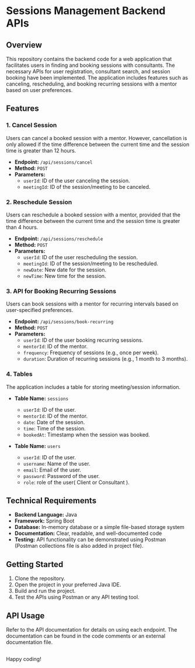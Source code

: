 # Sessions Management Backend APIs

## Overview

This repository contains the backend code for a web application that facilitates users in finding and booking sessions with consultants. The necessary APIs for user registration, consultant search, and session booking have been implemented. The application includes features such as canceling, rescheduling, and booking recurring sessions with a mentor based on user preferences.

## Features

### 1. Cancel Session

Users can cancel a booked session with a mentor. However, cancellation is only allowed if the time difference between the current time and the session time is greater than 12 hours.

- **Endpoint:** `/api/sessions/cancel`
- **Method:** `POST`
- **Parameters:**
  - `userId`: ID of the user canceling the session.
  - `meetingId`: ID of the session/meeting to be canceled.

### 2. Reschedule Session

Users can reschedule a booked session with a mentor, provided that the time difference between the current time and the session time is greater than 4 hours.

- **Endpoint:** `/api/sessions/reschedule`
- **Method:** `POST`
- **Parameters:**
  - `userId`: ID of the user rescheduling the session.
  - `meetingId`: ID of the session/meeting to be rescheduled.
  - `newDate`: New date for the session.
  - `newTime`: New time for the session.

### 3. API for Booking Recurring Sessions

Users can book sessions with a mentor for recurring intervals based on user-specified preferences.

- **Endpoint:** `/api/sessions/book-recurring`
- **Method:** `POST`
- **Parameters:**
  - `userId`: ID of the user booking recurring sessions.
  - `mentorId`: ID of the mentor.
  - `frequency`: Frequency of sessions (e.g., once per week).
  - `duration`: Duration of recurring sessions (e.g., 1 month to 3 months).

### 4. Tables

The application includes a table for storing meeting/session information.

- **Table Name:** `sessions`

  - `userId`: ID of the user.
  - `mentorId`: ID of the mentor.
  - `date`: Date of the session.
  - `time`: Time of the session.
  - `bookedAt`: Timestamp when the session was booked.

- **Table Name:** `users`
  - `userId`: ID of the user.
  - `username`: Name of the user.
  - `email`: Email of the user.
  - `password`: Password of the user.
  - `role`: role of the user( Client or Consultant ).

## Technical Requirements

- **Backend Language:** Java
- **Framework:** Spring Boot
- **Database:** In-memory database or a simple file-based storage system
- **Documentation:** Clear, readable, and well-documented code
- **Testing:** API functionality can be demonstrated using Postman (Postman collections file is also added in project file).

## Getting Started

1. Clone the repository.
2. Open the project in your preferred Java IDE.
3. Build and run the project.
4. Test the APIs using Postman or any API testing tool.

## API Usage

Refer to the API documentation for details on using each endpoint. The documentation can be found in the code comments or an external documentation file.

##

Happy coding!

